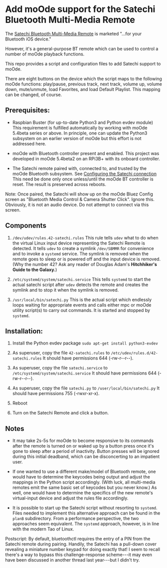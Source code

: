 # Add moOde support for the Satechi Bluetooth Multi-Media Remote

The [Satechi Bluetooth Multi-Media Remote](https://satechi.net/products/satechi-blu...dia-remote) is marketed "...for your Bluetooth iOS device."

However, it's a general-purpose BT remote which can be used to control a number of moOde playback functions.

This repo provides a script and configuration files to add Satechi support to moOde.

There are eight buttons on the device which the script maps to the following moOde functions: play/pause, previous track, next track, volume up, volume down, mute/unmute, load Favorites, and load Default Playlist. This mapping can be changed, of course.

## Prerequisites:

- Raspbian Buster (for up-to-date Python3 and Python evdev module) This requirement is fulfilled automatically by working with moOde 5.4beta series or above. In principle, one can update the Python3 subsystem on an earlier version of moOde but this effort is not addressed here.

- moOde with Bluetooth controller present and enabled. This project was developed in moOde 5.4beta2 on an RPi3B+ with its onboard controller.

- The Satechi remote paired with, connected to, and trusted by the moOde Bluetooth subsystem. See [Configuring the Satechi connection]() This need be done only once unless/until the moOde BT controller is reset. The result is preserved across reboots.

Note: Once paired, the Satechi will show up on the moOde Bluez Config screen as "Bluetooth Media Control & Camera Shutter Click". Ignore this. Obviously, it is not an audio device. Do not attempt to connect via this screen.</aside>

## Components

1. `/dev/udev/rules.42-satechi.rules`
This rule tells `udev` what to do when the virtual Linux input device representing the Satechi Remote is detected. It tells `udev` to create a symlink `/dev/SBMMR` for convenience and to invoke a `systemd` service. The symlink is removed when the remote goes to sleep or is powered off and the input device is removed. (Why the number 42? Ask any reader of Douglas Adam's **Hitchhiker's Guide to the Galaxy.**)

2. `/etc/systemd/system/satechi.service` This tells `systemd` to start the actual satechi script after `udev` detects the remote and creates the symlink and to stop it when the symlink is removed.

3. `/usr/local/bin/satechi.py` This is the actual script which endlessly loops waiting for appropriate events and calls either mpc or moOde utility script(s) to carry out commands. It is started and stopped by `systemd`.

## Installation:

1. Install the Python evdev package `sudo apt-get install python3-evdev`

2. As superuser, copy the file `42-satechi.rules` to `/etc/udev/rules.d/42-satechi.rules`
It should have permissions 644 (-rw-r--r--).

3. As superuser, copy the file `satechi.service` to `/etc/systemd/system/satechi.service`
It should have permissions 644 (-rw-r--r--).

4. As superuser, copy the file `satechi.py` to `/user/local/bin/satechi.py`
It should have permissions 755 (-rwxr-xr-x).

5. Reboot

6. Turn on the Satechi Remote and click a button.

## Notes

- It may take 2s-5s for moOde to become responsive to its commands after the remote is turned on or waked up by a button press once it's gone to sleep after a period of inactivity. Button presses will be ignored during this initial deadband, which can be disconcerting to an impatient user.

- If one wanted to use a different make/model of Bluetooth remote, one would have to determine the keycodes being output and adjust the mappings in the Python script accordingly. (With luck, all multi-media remotes emit the same basic set of keycodes but you never know.) As well, one would have to determine the specifics of the new remote's virtual-input device and adjust the rules file accordingly.

- It is possible to start up the Satechi script without resorting to `systemd`. Files needed to implement this alternative approach can be found in the `planB` subdirectory. From a performance perspective, the two approaches seem equivalent. The `systemd` approach, however, is in line with the modern Tao of Linux.

Postscript: By default, bluetoothctl requires the entry of a PIN from the Satechi remote during pairing. Handily, the Satechi has a pull-down cover revealing a miniature number keypad for doing exactly that! I seem to recall there's a way to bypass this challenge-response scheme---it may even have been discussed in another thread last year---but I didn't try.
